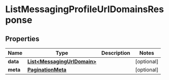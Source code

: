# ListMessagingProfileUrlDomainsResponse

## Properties
Name | Type | Description | Notes
------------ | ------------- | ------------- | -------------
**data** | [**List&lt;MessagingUrlDomain&gt;**](MessagingUrlDomain.md) |  |  [optional]
**meta** | [**PaginationMeta**](PaginationMeta.md) |  |  [optional]
